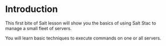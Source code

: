 # Introduction
This first bite of Salt lesson will show you the basics of using Salt Stac to manage a small fleet of servers.

You will learn basic techniques to execute commands on one or all servers.

